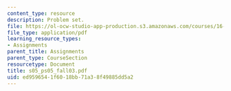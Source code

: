 ```yaml
---
content_type: resource
description: Problem set.
file: https://ol-ocw-studio-app-production.s3.amazonaws.com/courses/16-01-unified-engineering-i-ii-iii-iv-fall-2005-spring-2006/ed9596541f6018bb71a38f49885dd5a2_s05_ps05_fall03.pdf
file_type: application/pdf
learning_resource_types:
- Assignments
parent_title: Assignments
parent_type: CourseSection
resourcetype: Document
title: s05_ps05_fall03.pdf
uid: ed959654-1f60-18bb-71a3-8f49885dd5a2
---
```

